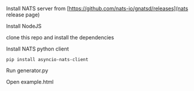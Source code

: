 Install NATS server from [https://github.com/nats-io/gnatsd/releases](nats release page)

Install NodeJS

clone this repo and install the dependencies

Install NATS python client

`pip install asyncio-nats-client`

Run generator.py

Open example.html

